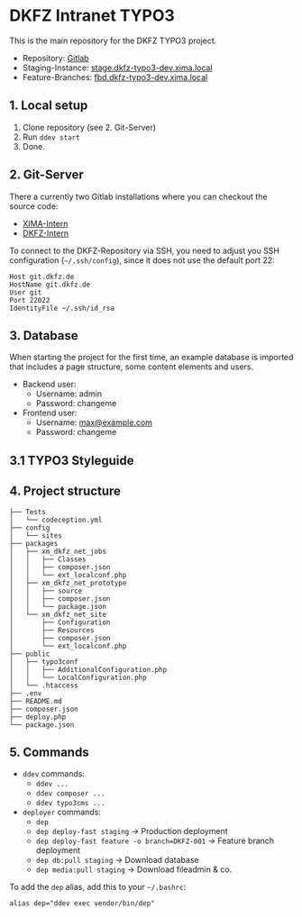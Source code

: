 # DKFZ Intranet TYPO3

This is the main repository for the DKFZ TYPO3 project.

* Repository: [Gitlab](https://t3-gitlab-dev.xima.local/dkfz/dkfz-t3-intranet/)
* Staging-Instance: [stage.dkfz-typo3-dev.xima.local](https://stage.dkfz-typo3-dev.xima.local/)
* Feature-Branches: [fbd.dkfz-typo3-dev.xima.local](https://fbd.dkfz-typo3-dev.xima.local/)

## 1. Local setup

1. Clone repository (see 2. Git-Server)
2. Run `ddev start`
3. Done.

## 2. Git-Server

There a currently two Gitlab installations where you can checkout the source code:

* [XIMA-Intern](https://t3-gitlab-dev.xima.local)
* [DKFZ-Intern](https://t3-gitlab-dev.xima.local/dkfz/xm-dkfz-net)

To connect to the DKFZ-Repository via SSH, you need to adjust you SSH configuration (`~/.ssh/config`), since it does not use the default port 22:

```
Host git.dkfz.de
HostName git.dkfz.de
User git
Port 22022
IdentityFile ~/.ssh/id_rsa
```

## 3. Database

When starting the project for the first time, an example database is imported that includes a page structure, some content elements and users.

* Backend user:
  * Username: admin
  * Password: changeme
* Frontend user:
  * Username: max@example.com
  * Password: changeme

## 3.1 TYPO3 Styleguide




## 4. Project structure

```
├── Tests
│   └── codeception.yml
├── config
│   └── sites
├── packages
│   ├── xm_dkfz_net_jobs
│   │   ├── Classes
│   │   ├── composer.json
│   │   └── ext_localconf.php
│   ├── xm_dkfz_net_prototype
│   │   ├── source
│   │   ├── composer.json
│   │   └── package.json
│   └── xm_dkfz_net_site
│       ├── Configuration
│       ├── Resources
│       ├── composer.json
│       └── ext_localconf.php
├── public
│   ├── typo3conf
│   │   ├── AdditionalConfiguration.php
│   │   └── LocalConfiguration.php
│   └── .htaccess
├── .env
├── README.md
├── composer.json
├── deploy.php
└── package.json
```

## 5. Commands

* `ddev` commands:
  * ```ddev ...```
  * ```ddev composer ...```
  * ```ddev typo3cms ...```
* `deployer` commands:
  * ```dep```
  * ```dep deploy-fast staging``` → Production deployment
  * ```dep deploy-fast feature -o branch=DKFZ-001``` → Feature branch deployment
  * ```dep db:pull staging``` → Download database
  * ```dep media:pull staging``` → Download fileadmin & co.

To add the `dep` alias, add this to your `~/.bashrc`:

```
alias dep="ddev exec vendor/bin/dep"
```
